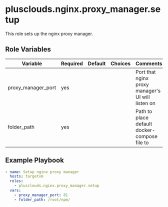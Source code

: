 # plusclouds.nginx.proxy_manager.setup

This role sets up the nginx proxy manager.

## Role Variables

| Variable           | Required | Default | Choices | Comments                                          |
| ------------------ | -------- | ------- | ------- | ------------------------------------------------- |
| proxy_manager_port | yes      |         |         | Port that nginx proxy manager's UI will listen on |
| folder_path        | yes      |         |         | Path to place default docker-compose file to      |

## Example Playbook

```yaml
- name: Setup nginx proxy manager
  hosts: targetvm
  roles:
    - plusclouds.nginx.proxy_manager.setup
  vars:
    - proxy_manager_port: 81
    - folder_path: /root/npm/
```
